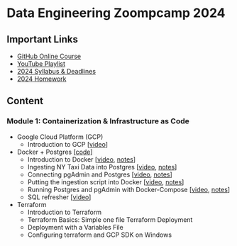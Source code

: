 # Data Engineering Zoompcamp 2024

## Important Links

- [GitHub Online Course](https://github.com/DataTalksClub/data-engineering-zoomcamp)
- [YouTube Playlist](https://www.youtube.com/playlist?list=PL3MmuxUbc_hJed7dXYoJw8DoCuVHhGEQb)
- [2024 Syllabus & Deadlines](https://docs.google.com/spreadsheets/d/e/2PACX-1vQACMLuutV5rvXg5qICuJGL-yZqIV0FBD84CxPdC5eZHf8TfzB-CJT_3Mo7U7oGVTXmSihPgQxuuoku/pubhtml)
- [2024 Homework](https://github.com/DataTalksClub/data-engineering-zoomcamp/tree/main/cohorts/2024)

## Content

### Module 1: Containerization & Infrastructure as Code

- Google Cloud Platform (GCP)
    - Introduction to GCP
    [[video](https://youtu.be/18jIzE41fJ4)]
- Docker + Postgres
[[code](https://github.com/DataTalksClub/data-engineering-zoomcamp/tree/main/01-docker-terraform/2_docker_sql)]
    - Introduction to Docker
    [[video](https://youtu.be/EYNwNlOrpr0),
    [notes](1_docker.md)]
    - Ingesting NY Taxi Data into Postgres
    [[video](https://youtu.be/2JM-ziJt0WI),
    [notes](2_postgresql.md)]
    - Connecting pgAdmin and Postgres
    [[video](https://youtu.be/hCAIVe9N0ow),
    [notes](3_pgadmin.md)]
    - Putting the ingestion script into Docker
    [[video](https://youtu.be/B1WwATwf-vY),
    [notes](4_data-ingestion.md)]
    - Running Postgres and pgAdmin with Docker-Compose
    [[video](https://youtu.be/hKI6PkPhpa0),
    [notes](5_docker-compose.md)]
    - SQL refresher
    [[video](https://youtu.be/QEcps_iskgg)]
- Terraform
    - Introduction to Terraform
    - Terraform Basics: Simple one file Terraform Deployment
    - Deployment with a Variables File
    - Configuring terraform and GCP SDK on Windows